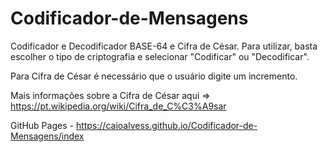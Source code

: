 # Codificador-de-Mensagens

Codificador e Decodificador BASE-64 e Cifra de César. Para utilizar, basta escolher o tipo de criptografia e selecionar "Codificar" ou "Decodificar".

Para Cifra de César é necessário que o usuário digite um incremento. 

Mais informações sobre a Cifra de César aqui => https://pt.wikipedia.org/wiki/Cifra_de_C%C3%A9sar

GitHub Pages - https://caioalvess.github.io/Codificador-de-Mensagens/index
